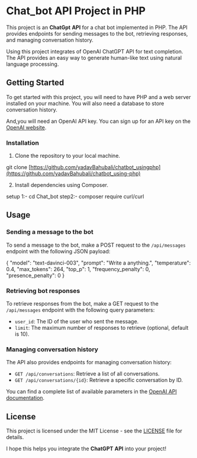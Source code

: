 # Chat_bot API Project in PHP

This project is an **ChatGpt** **API** for a chat bot implemented in PHP. The API provides endpoints for sending messages to the bot, retrieving responses, and managing conversation history.

Using this project integrates of OpenAI ChatGPT API for text completion. The API provides an easy way to generate human-like text using natural language processing.

## Getting Started

To get started with this project, you will need to have PHP and a web server installed on your machine. You will also need a database to store conversation history.

And,you will need an OpenAI API key. You can sign up for an API key on the [OpenAI website](https://beta.openai.com/signup/).

### Installation

1. Clone the repository to your local machine.

git clone [https://github.com/yadavBahubali/chatbot_usingphp](https://github.com/yadavBahubali/chatbot_using-php)

2. Install dependencies using Composer.

setup 1:- cd Chat_bot
step2:- composer require curl/curl




## Usage

### Sending a message to the bot

To send a message to the bot, make a POST request to the `/api/messages` endpoint with the following JSON payload:

{
  "model": "text-davinci-003",
  "prompt": "Write a anything.",
  "temperature": 0.4,
  "max_tokens": 264,
  "top_p": 1,
  "frequency_penalty": 0,
  "presence_penalty": 0
}



### Retrieving bot responses

To retrieve responses from the bot, make a GET request to the `/api/messages` endpoint with the following query parameters:

- `user_id`: The ID of the user who sent the message.
- `limit`: The maximum number of responses to retrieve (optional, default is 10).

### Managing conversation history

The API also provides endpoints for managing conversation history:

- `GET /api/conversations`: Retrieve a list of all conversations.
- `GET /api/conversations/{id}`: Retrieve a specific conversation by ID.



You can find a complete list of available parameters in the [OpenAI API documentation](https://beta.openai.com/docs/api-reference/completions/create).


## License

This project is licensed under the MIT License - see the [LICENSE](/License.txt) file for details.


I hope this helps you integrate the **ChatGPT** **API** into your project!




